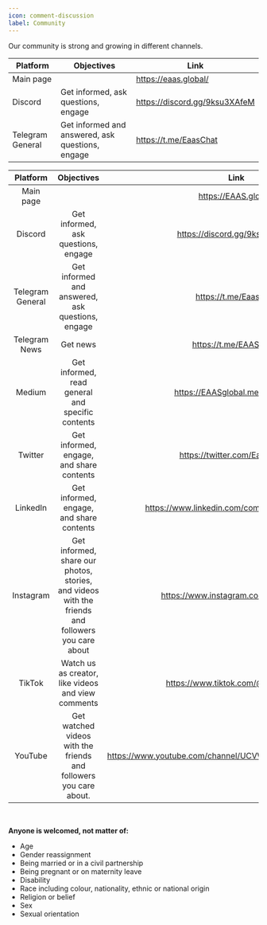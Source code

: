```yaml
---
icon: comment-discussion
label: Community
---
```


Our community is strong and growing in different channels.

| Platform         | Objectives                                       | Link                          |
|------------------|--------------------------------------------------|-------------------------------|
| Main page        |                                                  | https://eaas.global/          |
| Discord          | Get informed, ask questions, engage              | https://discord.gg/9ksu3XAfeM |
| Telegram General | Get informed and answered, ask questions, engage | https://t.me/EaasChat         |

Platform | Objectives | Link
:---:   | :---: | :---:
Main page |   | https://EAAS.global/
Discord | Get informed, ask questions, engage | https://discord.gg/9ksu3XAfeM
Telegram General | Get informed and answered, ask questions, engage | https://t.me/EaasChat
Telegram News | Get news | https://t.me/EAASNews
Medium | Get informed, read general and specific contents | https://EAASglobal.medium.com/
Twitter | Get informed, engage, and share contents | https://twitter.com/EaasGlobal
LinkedIn | Get informed, engage, and share contents | https://www.linkedin.com/company/EAASglobal/
Instagram | Get informed, share our photos, stories, and videos with the friends and followers you care about | https://www.instagram.com/eaasglobal/
TikTok | Watch us as creator, like videos and view comments | https://www.tiktok.com/@eaas.global
YouTube | Get watched videos with the friends and followers you care about. | https://www.youtube.com/channel/UCVWwEakONV5TpBVAZPIQbTA
​

**Anyone is welcomed, not matter of:**
- Age
- Gender reassignment
- Being married or in a civil partnership
- Being pregnant or on maternity leave
- Disability
- Race including colour, nationality, ethnic or national origin
- Religion or belief
- Sex
- Sexual orientation